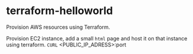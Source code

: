 # terraform-helloworld
Provision AWS resources using Terraform.

Provision EC2 instance, add a small `html` page and host it on that instance using terraform. 
`CURL` <PUBLIC_IP_ADRESS>:port
